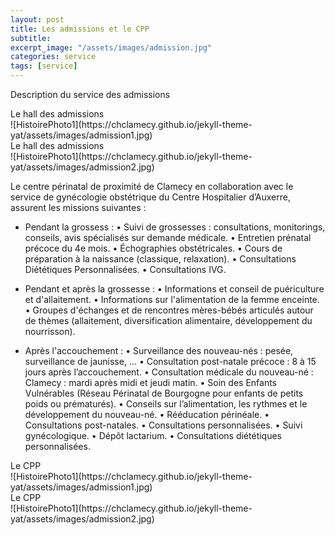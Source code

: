 ```yaml
---
layout: post
title: Les admissions et le CPP
subtitle:
excerpt_image: "/assets/images/admission.jpg"
categories: service
tags: [service]
---
```


Description du service des admissions

<figcaption>Le hall des admissions</figcaption>
![HistoirePhoto1](https://chclamecy.github.io/jekyll-theme-yat/assets/images/admission1.jpg)


<figcaption>Le hall des admissions</figcaption>
![HistoirePhoto1](https://chclamecy.github.io/jekyll-theme-yat/assets/images/admission2.jpg)


Le centre périnatal de proximité de Clamecy en collaboration avec le service de gynécologie obstétrique du Centre Hospitalier d’Auxerre, assurent les missions suivantes :
  - Pendant la grossess :
    • Suivi de grossesses : consultations, monitorings, conseils, avis spécialisés sur demande médicale.
    • Entretien prénatal précoce du 4e mois.
    • Échographies obstétricales.
    • Cours de préparation à la naissance (classique, relaxation).
    • Consultations Diététiques Personnalisées.
    • Consultations IVG.
    
  - Pendant et après la grossesse :
    • Informations et conseil de puériculture et d'allaitement.
    • Informations sur l'alimentation de la femme enceinte.
    • Groupes d'échanges et de rencontres mères-bébés articulés autour de thèmes (allaitement, diversification alimentaire, développement du nourrisson).

  - Après l'accouchement :
    • Surveillance des nouveau-nés : pesée, surveillance de jaunisse, ...
    • Consultation post-natale précoce : 8 à 15 jours après l’accouchement.
    • Consultation médicale du nouveau-né : Clamecy : mardi après midi et jeudi matin.
    • Soin des Enfants Vulnérables (Réseau Périnatal de Bourgogne pour enfants de petits poids ou prématurés).
    • Conseils sur l’alimentation, les rythmes et le développement du nouveau-né.
    • Rééducation périnéale.
    • Consultations post-natales.
    • Consultations personnalisées.
    • Suivi gynécologique.
    • Dépôt lactarium.
    • Consultations diététiques personnalisées.


<figcaption>Le CPP</figcaption>
![HistoirePhoto1](https://chclamecy.github.io/jekyll-theme-yat/assets/images/admission1.jpg)


<figcaption>Le CPP</figcaption>
![HistoirePhoto1](https://chclamecy.github.io/jekyll-theme-yat/assets/images/admission2.jpg)
